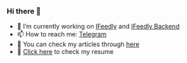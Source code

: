 ### Hi there 👋

<!--
**luckydevboy/luckydevboy** is a ✨ _special_ ✨ repository because its `README.md` (this file) appears on your GitHub profile.

Here are some ideas to get you started:

- 🔭 I’m currently working on ...
- 🌱 I’m currently learning ...
- 👯 I’m looking to collaborate on ...
- 🤔 I’m looking for help with ...
- 💬 Ask me about ...
- 📫 How to reach me:
- 😄 Pronouns: ...
- ⚡ Fun fact: ...
-->

- 🔭 I’m currently working on [IFeedly](https://github.com/luckydevboy/ifeedly) and [IFeedly Backend](https://github.com/luckydevboy/ifeedly-backend)
- 📫 How to reach me: [Telegram](https://t.me/luckydevboy)
- 📎️ You can check my articles through [here](https://dev.to/luckydevboy)
- 📜️ [Click here](./assets/Mohammad%20Reza's%20Resume.pdf) to check my resume
